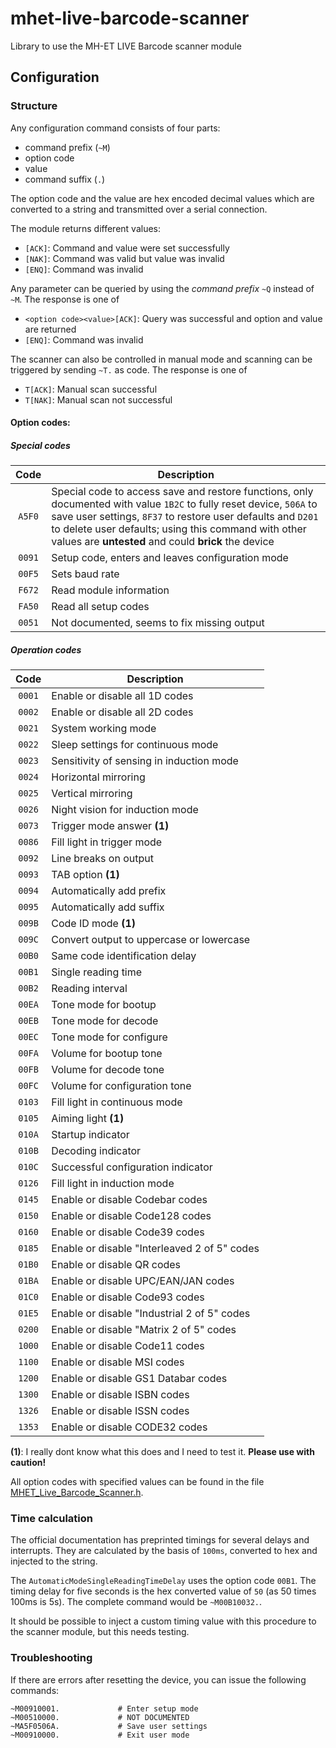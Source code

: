 # mhet-live-barcode-scanner
Library to use the MH-ET LIVE Barcode scanner module

## Configuration

### Structure

Any configuration command consists of four parts:

- command prefix (`~M`)
- option code
- value
- command suffix (`.`)

The option code and the value are hex encoded decimal values which are converted to a string and transmitted over a serial connection.

The module returns different values:

- `[ACK]`: Command and value were set successfully
- `[NAK]`: Command was valid but value was invalid
- `[ENQ]`: Command was invalid

Any parameter can be queried by using the _command prefix_ `~Q` instead of `~M`. The response is one of

- `<option code><value>[ACK]`: Query was successful and option and value are returned
- `[ENQ]`: Command was invalid

The scanner can also be controlled in manual mode and scanning can be triggered by sending `~T.` as code. The response is one of

- `T[ACK]`: Manual scan successful
- `T[NAK]`: Manual scan not successful

#### Option codes:

##### Special codes

| Code   | Description |
|:------:|-------------|
| `A5F0` | Special code to access save and restore functions, only documented with value `1B2C` to fully reset device, `506A` to save user settings, `8F37` to restore user defaults and `D201` to delete user defaults; using this command with other values are **untested** and could **brick** the device |
| `0091` | Setup code, enters and leaves configuration mode |
| `00F5` | Sets baud rate |
| `F672` | Read module information |
| `FA50` | Read all setup codes |
| `0051` | Not documented, seems to fix missing output |

##### Operation codes

| Code   | Description |
|:------:|-------------|
| `0001` | Enable or disable all 1D codes |
| `0002` | Enable or disable all 2D codes |
| `0021` | System working mode |
| `0022` | Sleep settings for continuous mode |
| `0023` | Sensitivity of sensing in induction mode |
| `0024` | Horizontal mirroring |
| `0025` | Vertical mirroring |
| `0026` | Night vision for induction mode |
| `0073` | Trigger mode answer **(1)** |
| `0086` | Fill light in trigger mode |
| `0092` | Line breaks on output |
| `0093` | TAB option **(1)** |
| `0094` | Automatically add prefix |
| `0095` | Automatically add suffix |
| `009B` | Code ID mode **(1)** |
| `009C` | Convert output to uppercase or lowercase |
| `00B0` | Same code identification delay |
| `00B1` | Single reading time |
| `00B2` | Reading interval |
| `00EA` | Tone mode for bootup |
| `00EB` | Tone mode for decode |
| `00EC` | Tone mode for configure |
| `00FA` | Volume for bootup tone |
| `00FB` | Volume for decode tone |
| `00FC` | Volume for configuration tone |
| `0103` | Fill light in continuous mode |
| `0105` | Aiming light **(1)** |
| `010A` | Startup indicator |
| `010B` | Decoding indicator |
| `010C` | Successful configuration indicator |
| `0126` | Fill light in induction mode |
| `0145` | Enable or disable Codebar codes |
| `0150` | Enable or disable Code128 codes |
| `0160` | Enable or disable Code39 codes |
| `0185` | Enable or disable "Interleaved 2 of 5" codes |
| `01B0` | Enable or disable QR codes |
| `01BA` | Enable or disable UPC/EAN/JAN codes |
| `01C0` | Enable or disable Code93 codes |
| `01E5` | Enable or disable "Industrial 2 of 5" codes |
| `0200` | Enable or disable "Matrix 2 of 5" codes |
| `1000` | Enable or disable Code11 codes |
| `1100` | Enable or disable MSI codes |
| `1200` | Enable or disable GS1 Databar codes |
| `1300` | Enable or disable ISBN codes |
| `1326` | Enable or disable ISSN codes |
| `1353` | Enable or disable CODE32 codes |

**(1)**: I really dont know what this does and I need to test it. **Please use with caution!**

All option codes with specified values can be found in the file [MHET_Live_Barcode_Scanner.h](./include/MHET_Live_Barcode_Scanner.h).

### Time calculation

The official documentation has preprinted timings for several delays and interrupts. They are calculated by the basis of `100ms`, converted to hex and injected to the string.

The `AutomaticModeSingleReadingTimeDelay` uses the option code `00B1`. The timing delay for five seconds is the hex converted value of `50` (as 50 times 100ms is 5s). The complete command would be `~M00B10032.`.

It should be possible to inject a custom timing value with this procedure to the scanner module, but this needs testing.

### Troubleshooting

If there are errors after resetting the device, you can issue the following commands:

```
~M00910001.             # Enter setup mode
~M00510000.             # NOT DOCUMENTED
~MA5F0506A.             # Save user settings
~M00910000.             # Exit user mode
```